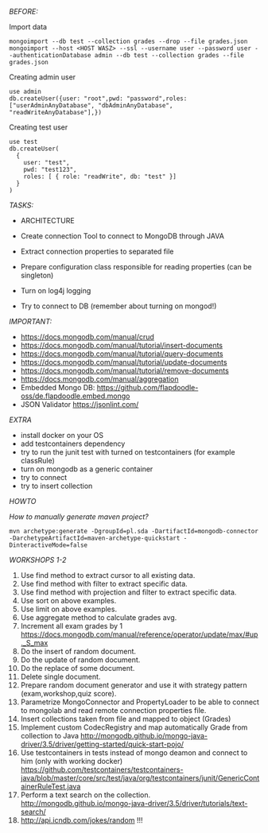 *BEFORE:*

Import data
```
mongoimport --db test --collection grades --drop --file grades.json
mongoimport --host <HOST WASZ> --ssl --username user --password user --authenticationDatabase admin --db test --collection grades --file grades.json
```
Creating admin user
```
use admin
db.createUser({user: "root",pwd: "password",roles: ["userAdminAnyDatabase", "dbAdminAnyDatabase", "readWriteAnyDatabase"],})
```
Creating test user
```
use test
db.createUser(
  {
    user: "test",
    pwd: "test123",
    roles: [ { role: "readWrite", db: "test" }]
  }
)
```

*TASKS:*

* ARCHITECTURE

* Create connection Tool to connect to MongoDB through JAVA
* Extract connection properties to separated file
* Prepare configuration class responsible for reading properties (can be singleton)
* Turn on log4j logging
* Try to connect to DB (remember about turning on mongod!)

*IMPORTANT:*

* https://docs.mongodb.com/manual/crud
* https://docs.mongodb.com/manual/tutorial/insert-documents
* https://docs.mongodb.com/manual/tutorial/query-documents
* https://docs.mongodb.com/manual/tutorial/update-documents
* https://docs.mongodb.com/manual/tutorial/remove-documents
* https://docs.mongodb.com/manual/aggregation
* Embedded Mongo DB: https://github.com/flapdoodle-oss/de.flapdoodle.embed.mongo
* JSON Validator https://jsonlint.com/

*EXTRA*

* install docker on your OS
* add testcontainers dependency
* try to run the junit test with turned on testcontainers (for example classRule)
* turn on mongodb as a generic container
* try to connect
* try to insert collection

*HOWTO*

*How to manually generate maven project?*

```
mvn archetype:generate -DgroupId=pl.sda -DartifactId=mongodb-connector -DarchetypeArtifactId=maven-archetype-quickstart -DinteractiveMode=false

```

*WORKSHOPS 1-2*

1. Use find method to extract cursor to all existing data.
2. Use find method with filter to extract specific data.
3. Use find method with projection and filter to extract specific data.
4. Use sort on above examples.
5. Use limit on above examples.
6. Use aggregate method to calculate grades avg.
7. Increment all exam grades by 1
https://docs.mongodb.com/manual/reference/operator/update/max/#up._S_max
8. Do the insert of random document.
9. Do the update of random document.
10. Do the replace of some document.
11. Delete single document.
13. Prepare random document generator and use it with strategy pattern (exam,workshop,quiz score).
14. Parametrize MongoConnector and PropertyLoader to be able to connect to mongolab and read remote connection properties file.
15. Insert collections taken from file <EXCEL> and mapped to object (Grades)
16. Implement custom CodecRegistry and map automatically Grade from collection to Java 
http://mongodb.github.io/mongo-java-driver/3.5/driver/getting-started/quick-start-pojo/
17. Use testcontainers in tests instead of mongo deamon and connect to him (only with working docker)
https://github.com/testcontainers/testcontainers-java/blob/master/core/src/test/java/org/testcontainers/junit/GenericContainerRuleTest.java
18. Perform a text search on the collection.
http://mongodb.github.io/mongo-java-driver/3.5/driver/tutorials/text-search/ 
19. http://api.icndb.com/jokes/random !!!